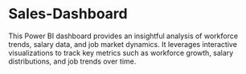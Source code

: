 # Sales-Dashboard
This Power BI dashboard provides an insightful analysis of workforce trends, salary data, and job market dynamics. It leverages interactive visualizations to track key metrics such as workforce growth, salary distributions, and job trends over time.

